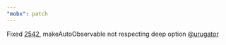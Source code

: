 ```yaml
---
"mobx": patch
---
```


Fixed [2542](https://github.com/mobxjs/mobx/issues/2542), makeAutoObservable not respecting deep option [@urugator](https://github.com/urugator)
